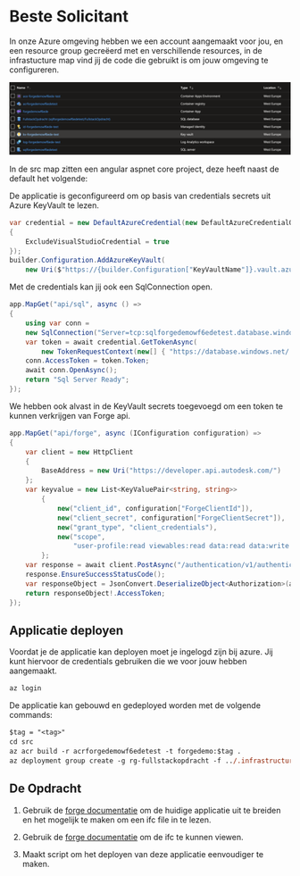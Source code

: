# Beste Solicitant

 In onze Azure omgeving hebben we een account aangemaakt voor jou, en een resource group gecreëerd met en verschillende resources, in de infrastucture map vind jij de code die gebruikt is om jouw omgeving te configureren.

![Resources](resources.png)


In de src map zitten een angular aspnet core project, deze heeft naast de default het volgende:

De applicatie is geconfigureerd om op basis van credentials secrets uit Azure KeyVault te lezen.
```cs
var credential = new DefaultAzureCredential(new DefaultAzureCredentialOptions
{
    ExcludeVisualStudioCredential = true
});
builder.Configuration.AddAzureKeyVault(
    new Uri($"https://{builder.Configuration["KeyVaultName"]}.vault.azure.net/"), credential);

```

Met de credentials kan jij ook een SqlConnection open.
```cs
app.MapGet("api/sql", async () =>
{
    using var conn =
    new SqlConnection("Server=tcp:sqlforgedemowf6edetest.database.windows.net,1433;Initial Catalog=FullstackOpdracht;");
    var token = await credential.GetTokenAsync(
        new TokenRequestContext(new[] { "https://database.windows.net/.default" }));
    conn.AccessToken = token.Token;
    await conn.OpenAsync();
    return "Sql Server Ready";
});
```

We hebben ook alvast in de KeyVault secrets toegevoegd om een token te kunnen verkrijgen van Forge api.
```cs
app.MapGet("api/forge", async (IConfiguration configuration) =>
{
    var client = new HttpClient
    {
        BaseAddress = new Uri("https://developer.api.autodesk.com/")
    };
    var keyvalue = new List<KeyValuePair<string, string>>
        {
            new("client_id", configuration["ForgeClientId"]),
            new("client_secret", configuration["ForgeClientSecret"]),
            new("grant_type", "client_credentials"),
            new("scope",
                "user-profile:read viewables:read data:read data:write data:create data:search bucket:create bucket:read bucket:update bucket:delete code:all account:read account:write")
        };
    var response = await client.PostAsync("/authentication/v1/authenticate", new FormUrlEncodedContent(keyvalue));
    response.EnsureSuccessStatusCode();
    var responseObject = JsonConvert.DeserializeObject<Authorization>(await response.Content.ReadAsStringAsync());
    return responseObject!.AccessToken;
});
```

## Applicatie deployen

Voordat je de applicatie kan deployen moet je ingelogd zijn bij azure. Jij kunt hiervoor de credentials gebruiken die we voor jouw hebben aangemaakt.

```ps
az login
```

De applicatie kan gebouwd en gedeployed worden met de volgende commands:

```ps
$tag = "<tag>"
cd src
az acr build -r acrforgedemowf6edetest -t forgedemo:$tag .
az deployment group create -g rg-fullstackopdracht -f ../.infrastructure/main.bicep --parameters ../.infrastructure/parameters.json
```

## De Opdracht

1. Gebruik de [forge documentatie](https://learnforge.autodesk.io/#/) om de huidige applicatie uit te breiden en het mogelijk te maken om een ifc file in te lezen.  

2. Gebruik de [forge documentatie](https://learnforge.autodesk.io/#/) om de ifc te kunnen viewen.

3. Maakt script om het deployen van deze applicatie eenvoudiger te maken.
